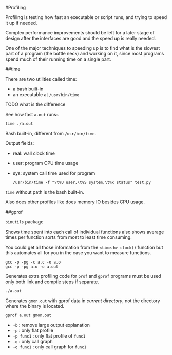 #Profiling

Profiling is testing how fast an executable or script runs,
and trying to speed it up if needed.

Complex performance improvements should be left for a later stage of design
after the interfaces are good and the speed up is really needed.

One of the major techniques to speeding up is to find what is the slowest part of a
program (the bottle neck) and working on it, since most programs spend much of their
running time on a single part.

##time

There are two utilities called time:

- a bash built-in
- an executable at `/usr/bin/time`

TODO what is the difference

See how fast `a.out` runs:.

    time ./a.out

Bash built-in, different from `/usr/bin/time`.

Output fields:

-   real: wall clock time

-   user: program CPU time usage

-   sys: system call time used for program

        /usr/bin/time -f "\t%U user,\t%S system,\t%x status" test.py

`time` without path is the bash built-in.

Also does other profiles like does memory IO besides CPU usage.

##gprof

`binutils` package

Shows time spent into each call of individual functions
also shows average times per function
sorts from most to least time consuming.

You could get all those information from the `<time.h> clock()` function
but this automates all for you in the case you want to measure functions.

    gcc -p -pg -c a.c -o a.o
    gcc -p -pg a.o -o a.out

Generates extra profiling code for `prof` and `gprof` programs
must be used only both link and compile steps if separate.

    ./a.out

Generates `gmon.out` with gprof data in *current directory*,
not the directory where the binary is located.

    gprof a.out gmon.out

- `-b` : remove large output explanation
- `-p` : only flat profile
- `-p func1` : only flat profile of `func1`
- `-q` : only call graph
- `-q func1` : only call graph for `func1`
